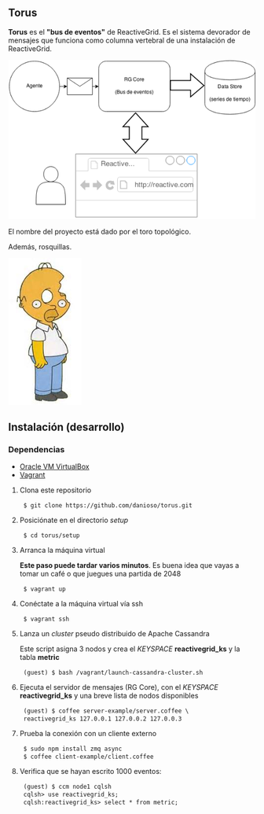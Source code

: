## Torus

**Torus** es el **"bus de eventos"** de ReactiveGrid. Es el sistema devorador de mensajes que funciona como columna vertebral de una instalación de ReactiveGrid.

![alt text](architecture-basic.png "Arquitectura")

El nombre del proyecto está dado por el toro topológico.

Además, rosquillas.

![alt text](torus.jpg "Rosquillas...")


## Instalación (desarrollo)

### Dependencias

+ [Oracle VM VirtualBox](https://www.virtualbox.org)
+ [Vagrant](http://www.vagrantup.com)

>

1. Clona este repositorio

        $ git clone https://github.com/danioso/torus.git

2. Posiciónate en el directorio *setup*

        $ cd torus/setup

3. Arranca la máquina virtual

    **Este paso puede tardar varios minutos**. Es buena idea que vayas a tomar un café o que juegues una partida de 2048

        $ vagrant up

4. Conéctate a la máquina virtual vía ssh

        $ vagrant ssh

5. Lanza un *cluster* pseudo distribuido de Apache Cassandra

    Este script asigna 3 nodos y crea el *KEYSPACE* **reactivegrid_ks** y la tabla **metric**

        (guest) $ bash /vagrant/launch-cassandra-cluster.sh

6. Ejecuta el servidor de mensajes (RG Core), con el *KEYSPACE* **reactivegrid_ks** y una breve lista de nodos disponibles

        (guest) $ coffee server-example/server.coffee \
        reactivegrid_ks 127.0.0.1 127.0.0.2 127.0.0.3

7. Prueba la conexión con un cliente externo

        $ sudo npm install zmq async
        $ coffee client-example/client.coffee

8. Verifica que se hayan escrito 1000 eventos:

        (guest) $ ccm node1 cqlsh
        cqlsh> use reactivegrid_ks;
        cqlsh:reactivegrid_ks> select * from metric;
